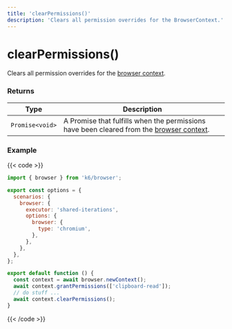 ```yaml
---
title: 'clearPermissions()'
description: 'Clears all permission overrides for the BrowserContext.'
---
```


# clearPermissions()

Clears all permission overrides for the [browser context](https://grafana.com/docs/k6/<K6_VERSION>/javascript-api/k6-experimental/browser/browsercontext).

### Returns

| Type            | Description                                                                                                                                                                            |
| --------------- | -------------------------------------------------------------------------------------------------------------------------------------------------------------------------------------- |
| `Promise<void>` | A Promise that fulfills when the permissions have been cleared from the [browser context](https://grafana.com/docs/k6/<K6_VERSION>/javascript-api/k6-experimental/browser/browsercontext). |

### Example

{{< code >}}

```javascript
import { browser } from 'k6/browser';

export const options = {
  scenarios: {
    browser: {
      executor: 'shared-iterations',
      options: {
        browser: {
          type: 'chromium',
        },
      },
    },
  },
};

export default function () {
  const context = await browser.newContext();
  await context.grantPermissions(['clipboard-read']);
  // do stuff ...
  await context.clearPermissions();
}
```

{{< /code >}}
